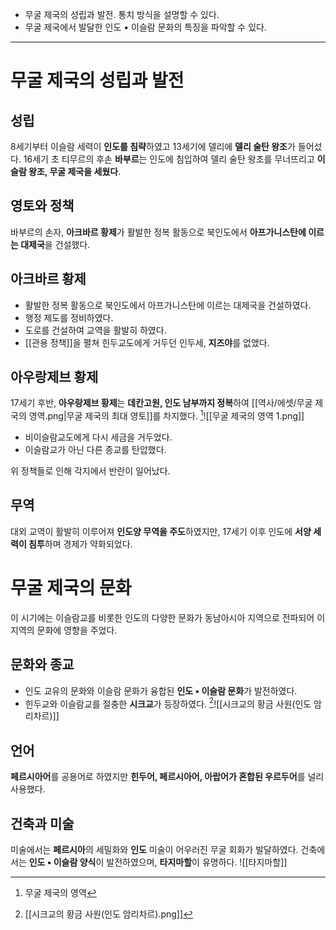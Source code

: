 * 무굴 제국의 성립과 발전. 통치 방식을 설명할 수 있다.
* 무굴 제국에서 발달한 인도 • 이슬람 문화의 특징을 파악할 수 있다.
---
# 무굴 제국의 성립과 발전
## 성립
8세기부터 이슬람 세력이 **인도를 침략**하였고 13세기에 델리에 **델리 술탄 왕조**가 들어섰다. 16세기 초 티무르의 후손 **바부르**는 인도에 침입하여 델리 술탄 왕조를 무너뜨리고 **이슬람 왕조, 무굴 제국을 세웠다**.
## 영토와 정책
바부르의 손자, **아크바르 황제**가 활발한 정복 활동으로 북인도에서 **아프가니스탄에 이르는 대제국**을 건설했다.
## 아크바르 황제
* 활발한 정복 활동으로 북인도에서 아프가니스탄에 이르는 대제국을 건설하였다.
* 행정 제도를 정비하였다.
* 도로를 건설하여 교역을 활발히 하였다.
* [[관용 정책]]을 펼쳐 힌두교도에게 거두던 인두세, **지즈야**를 없앴다.
## 아우랑제브 황제
17세기 후반, **아우랑제브 황제**는 **데칸고원, 인도 남부까지 정복**하여 [[역사/에셋/무굴 제국의 영역.png|무굴 제국의 최대 영토]]를 차지했다.
[^1]![[무굴 제국의 영역 1.png]]
* 비이슬람교도에게 다시 세금을 거두었다.
* 이슬람교가 아닌 다른 종교를 탄압했다.

위 정책들로 인해 각지에서 반란이 일어났다.
## 무역
대외 교역이 활발히 이루어져 **인도양 무역을 주도**하였지만, 17세기 이후 인도에 **서양 세력이 침투**하며 경제가 약화되었다.
# 무굴 제국의 문화
이 시기에는 이슬람교를 비롯한 인도의 다양한 문화가 동남아시아 지역으로 전파되어 이 지역의 문화에 영향을 주었다.
## 문화와 종교
* 인도 교유의 문화와 이슬람 문화가 융합된 **인도 • 이슬람 문화**가 발전하였다.
* 힌두교와 이슬람교를 절충한 **시크교**가 등장하였다.
	[^2]![[시크교의 황금 사원(인도 암리차르)]]
## 언어
**페르시아어**를 공용어로 하였지만 **힌두어, 페르시아어, 아랍어가 혼합된 우르두어**를 널리 사용했다.
## 건축과 미술
미술에서는 **페르시아**의 세밀화와 **인도** 미술이 어우러진 무굴 회화가 발달하였다.
건축에서는 **인도 • 이슬람 양식**이 발전하였으며, **타지마할**이 유명하다.
![[타지마할]]

[^1]: 무굴 제국의 영역
[^2]: [[시크교의 황금 사원(인도 암리차르).png]]
